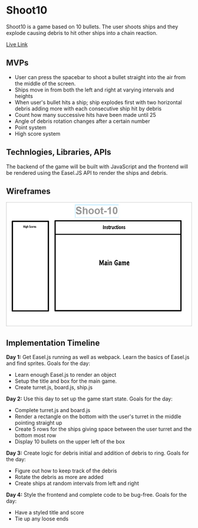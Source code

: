# Shoot10

Shoot10 is a game based on 10 bullets. The user shoots ships and they explode causing debris to hit other ships into a chain reaction.

[Live Link](https://realchrislee.github.io/Shoot10/)

## MVPs
  * User can press the spacebar to shoot a bullet straight into the air from the middle of the screen.
  * Ships move in from both the left and right at varying intervals and heights
  * When user's bullet hits a ship; ship explodes first with two horizontal debris adding more with each consecutive ship hit by debris
  * Count how many successive hits have been made until 25
  * Angle of debris rotation changes after a certain number
  * Point system
  * High score system

## Technlogies, Libraries, APIs

The backend of the game will be built with JavaScript and the frontend will be rendered using the Easel.JS API to render the ships and debris.

## Wireframes

![wireframe](https://github.com/realchrislee/Shoot-10/blob/master/Shoot-10%20Wireframe.jpg)

## Implementation Timeline

**Day 1:** Get Easel.js running as well as webpack. Learn the basics of Easel.js and find sprites. Goals for the day:
 * Learn enough Easel.js to render an object
 * Setup the title and box for the main game.
 * Create turret.js, board.js, ship.js

**Day 2:** Use this day to set up the game start state. Goals for the day:
 * Complete turret.js and board.js
 * Render a rectangle on the bottom with the user's turret in the middle pointing straight up
 * Create 5 rows for the ships giving space between the user turret and the bottom most row
 * Display 10 bullets on the upper left of the box

**Day 3:** Create logic for debris initial and addition of debris to ring. Goals for the day:
 * Figure out how to keep track of the debris
 * Rotate the debris as more are added
 * Create ships at random intervals from left and right

**Day 4:** Style the frontend and complete code to be bug-free. Goals for the day:
 * Have a styled title and score
 * Tie up any loose ends
